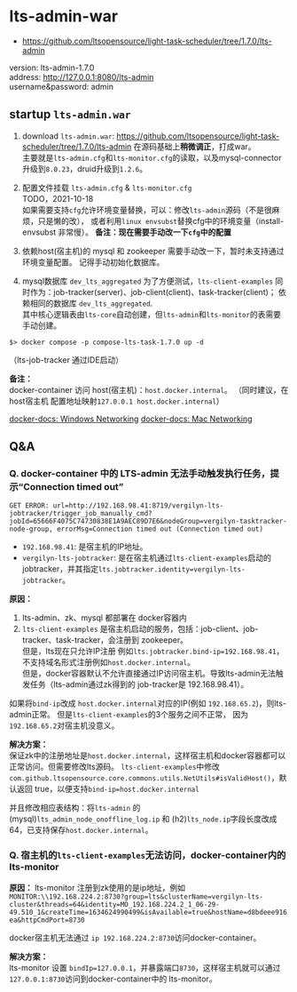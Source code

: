 # lts-admin-war
- <https://github.com/ltsopensource/light-task-scheduler/tree/1.7.0/lts-admin>

version: lts-admin-1.7.0  
address: <http://127.0.0.1:8080/lts-admin>  
username&password: admin


## startup `lts-admin.war`
1. download `lts-admin.war`: <https://github.com/ltsopensource/light-task-scheduler/tree/1.7.0/lts-admin>
在源码基础上**稍微调正**，打成war。  
主要就是`lts-admin.cfg`和`lts-monitor.cfg`的读取，以及mysql-connector升级到`8.0.23`，druid升级到`1.2.6`。

2. 配置文件挂载 `lts-admin.cfg` & `lts-monitor.cfg`  
TODO，2021-10-18  
如果需要支持`cfg`允许环境变量替换，可以：修改`lts-admin`源码（不是很麻烦，只是懒的改），
或者利用`linux envsubst`替换cfg中的环境变量（install-envsubst 非常慢）。
**备注：现在需要手动改一下`cfg`中的配置**

3. 依赖host(宿主机)的 mysql 和 zookeeper
需要手动改一下，暂时未支持通过环境变量配置。
记得手动初始化数据库。

4. mysql数据库 `dev_lts_aggregated`
为了方便测试，`lts-client-examples` 同时作为：job-tracker(server)、job-client(client)、task-tracker(client)；
依赖相同的数据库 `dev_lts_aggregated`.  
其中核心逻辑表由`lts-core`自动创建，但`lts-admin`和`lts-monitor`的表需要手动创建。


```CMD
$> docker compose -p compose-lts-task-1.7.0 up -d
```

（lts-job-tracker 通过IDE启动）

**备注：**  
docker-container 访问 host(宿主机)：`host.docker.internal`。
（同时建议，在 host宿主机 配置地址映射`127.0.0.1 host.docker.internal`）

[docker-docs: Windows Networking](https://docs.docker.com/docker-for-windows/networking/#use-cases-and-workarounds)
[docker-docs: Mac Networking](https://docs.docker.com/docker-for-mac/networking/#use-cases-and-workarounds)


## Q&A
### Q. docker-container 中的 LTS-admin 无法手动触发执行任务，提示“Connection timed out”
```LOG
GET ERROR: url=http://192.168.98.41:8719/vergilyn-lts-jobtracker/trigger_job_manually_cmd?jobId=65666F4075C74730838E1A9AEC89D7E6&nodeGroup=vergilyn-tasktracker-node-group, errorMsg=Connection timed out (Connection timed out)
```

- `192.168.98.41`: 是宿主机的IP地址。
- `vergilyn-lts-jobtracker`: 是在宿主机通过`lts-client-examples`启动的jobtracker，并其指定`lts.jobtracker.identity=vergilyn-lts-jobtracker`。  

**原因：**
1) lts-admin、zk、mysql 都部署在 docker容器内  
2) `lts-client-examples` 是宿主机启动的服务，包括：job-client、job-tracker、task-tracker，会注册到 zookeeper。  
   但是，lts现在只允许IP注册 例如`lts.jobtracker.bind-ip=192.168.98.41`，不支持域名形式注册例如`host.docker.internal`。  
   但是，docker容器默认不允许直接通过IP访问宿主机。导致lts-admin无法触发任务（lts-admin通过zk得到的 job-tracker是 192.168.98.41）。  

如果将`bind-ip`改成 `host.docker.internal`对应的IP(例如 `192.168.65.2`)，则lts-admin正常。
但是`lts-client-examples`的3个服务之间不正常， 因为`192.168.65.2`对宿主机没意义。

**解决方案：**  
保证zk中的注册地址是`host.docker.internal`，这样宿主机和docker容器都可以正常访问。但需要修改lts源码。
`lts-client-examples`中修改`com.github.ltsopensource.core.commons.utils.NetUtils#isValidHost()`，默认返回 true，以便支持`bind-ip=host.docker.internal`

并且修改相应表结构：将`lts-admin` 的 (mysql)`lts_admin_node_onoffline_log.ip` 和 (h2)`lts_node.ip`字段长度改成64，已支持保存`host.docker.internal`。

### Q. 宿主机的`lts-client-examples`无法访问，docker-container内的 lts-monitor
**原因：**
lts-monitor 注册到zk使用的是ip地址，例如`MONITOR:\\192.168.224.2:8730?group=lts&clusterName=vergilyn-lts-cluster&threads=64&identity=MO_192.168.224.2_1_06-29-49.510_1&createTime=1634624990499&isAvailable=true&hostName=d8bdeee916ea&httpCmdPort=8730`

docker宿主机无法通过 `ip 192.168.224.2:8730`访问docker-container。

**解决方案：**   
lts-monitor 设置 `bindIp=127.0.0.1`，并暴露端口`8730`，这样宿主机就可以通过`127.0.0.1:8730`访问到docker-container中的 lts-monitor。